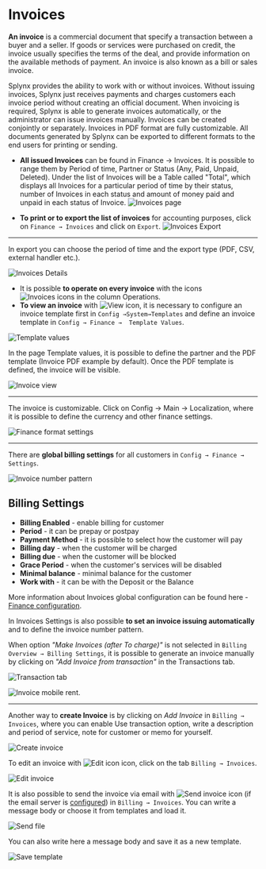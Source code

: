 Invoices
==========


**An invoice** is a commercial document that specify a transaction between a buyer and a seller.
If goods or services were purchased on credit, the invoice usually specifies the terms of the deal,
and provide information on the available methods of payment.
An invoice is also known as a bill or sales invoice.

Splynx provides the ability to work with or without invoices.
Without issuing invoices, Splynx just receives payments and charges customers each invoice
period without creating an official document. When invoicing is required,
Splynx is able to generate invoices automatically, or the administrator can issue invoices manually.
Invoices can be created conjointly or separately. Invoices in PDF format are fully customizable.
All documents generated by Splynx can be exported to different formats to the end users for
printing or sending.

* **All issued Invoices** can be found in Finance → Invoices. It is possible to range them by Period of time, Partner or Status (Any, Paid, Unpaid, Deleted). Under the list of Invoices will be a Table called "Total", which displays all Invoices for a particular period of time by their status, number of Invoices in each status and amount of money paid and unpaid in each status of Invoice.
  ![Invoices page](invoices_main.png)

* **To print or to export the list of invoices** for accounting purposes, click on `Finance → Invoices` and click on `Export`.
  ![Invoices Export](export_invoices.png)

---
In export you can choose the period of time and the export type (PDF, CSV, external handler etc.).

![Invoices Details](export_details.png)

* It is possible **to operate on every invoice** with the icons ![Invoices icons](invoices_icons.png) in the column Operations.
* **To view an invoice** with ![View icon](view_invoice.png), it is necessary to configure an invoice template first in `Config →System→Templates` and define an invoice template in `Config → Finance →  Template Values`.

![Template values](template_values.png)


In the page Template values, it is possible to define the partner and the PDF template (Invoice PDF example by default).
Once the PDF template is defined, the invoice will be visible.

![Invoice view](invoice_view.png)


---

The invoice is customizable. Click on Config → Main → Localization, where it is possible to define the currency and other finance settings.

![Finance format settings](finance_format_setting.png)


---
There are **global billing settings** for all customers in `Config → Finance → Settings`.

![Invoice number pattern](invoice_number_pattern.png)


## Billing Settings

* **Billing Enabled** - enable billing for customer
* **Period** - it can be prepay or postpay
* **Payment Method** - it is possible to select how the customer will pay
* **Billing day** - when the customer will be charged
* **Billing due** - when the customer will be blocked
* **Grace Period** - when the customer's services will be disabled
* **Minimal balance** - minimal balance for the customer
* **Work with** - it can be with the Deposit or the Balance

More information about Invoices global configuration can be found here - [Finance configuration](../finance.md).


In Invoices Settings is also possible **to set an invoice issuing automatically** and to define the invoice number pattern.

When option *"Make Invoices (after To charge)"* is not selected in `Billing Overview → Billing Settings`, it is possible to generate an invoice manually by clicking on *"Add Invoice from transaction"* in the Transactions tab.

![Transaction tab](add_invoice_from_transaction.png)

![Invoice mobile rent](invoice_mobile_rent.png).


---
Another way to **create Invoice** is by clicking on *Add Invoice* in `Billing → Invoices`, where you can enable Use transaction option, write a description and period of service, note for customer or memo for yourself.

![Create invoice](create_invoice.png)

To edit an invoice with ![Edit icon](editinvoice.png) icon, click on the tab `Billing → Invoices`.

![Edit invoice](edit_invoice.png)


It is also possible to send the invoice via email with ![Send invoice](send_invoiceviamail.png) icon (if the email server is [configured](../../configuration/main_configuration/email_config/email_config.md)) in `Billing → Invoices`.
You can write a message body or choose it from templates and load it.

![Send file](send_file.png)


You can also write here a message body and save it as a new template.

![Save template](save_template.png)
